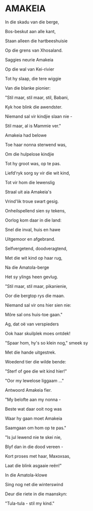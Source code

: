# AMAKEIA

In die skadu van die berge,

Bos-beskut aan alle kant,

Staan alleen die hartbeeshuisie

Op die grens van Xhosaland.


Saggies neurie Amakeia

Op die wal van Kei-rivier

Tot hy slaap, die tere wiggie

Van die blanke pionier:


"Stil maar, stil maar, stil, Babani,

Kyk hoe blink die awendster.

Niemand sal vir kindjie slaan nie -

Stil maar, al is Mammie ver."


Amakeia had belowe

Toe haar nonna sterwend was,

Om die hulpelose kindjie

Tot hy groot was, op te pas.


Liefd'ryk sorg sy vir die wit kind,

Tot vir hom die lewenslig

Straal uit aia Amakeia's

Vrind'lik troue swart gesig.


Onheilspellend sien sy tekens,

Oorlog kom daar in die land:

Snel die inval, huis en hawe

Uitgemoor en afgebrand.


Selfvergetend, doodveragtend,

Met die wit kind op haar rug,

Na die Amatola-berge

Het sy ylings heen gevlug.


"Stil maar, stil maar, pikanienie,

Oor die bergtop rys die maan.

Niemand sal vir ons hier sien nie:

Môre sal ons huis-toe gaan."


Ag, dat oë van verspieders

Ook haar skuilplek moes ontdek!

"Spaar hom, hy's so klein nog," smeek sy

Met die hande uitgestrek.


Woedend tier die wilde bende:

"Sterf of gee die wit kind hier!"

"Oor my lewelose liggaam ..."

Antwoord Amakeia fier.


"My belofte aan my nonna -

Beste wat daar ooit nog was

Waar hy gaan moet Amakeia

Saamgaan om hom op te pas."


"Is jul lewend nie te skei nie,

Blyf dan in die dood vereen -

Kort proses met haar, Maxoxsas,

Laat die blink asgaaie reën!"


In die Amatola-klowe

Sing nog net die winterswind

Deur die riete in die maanskyn:

"Tula-tula - stil my kind."

